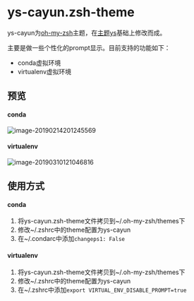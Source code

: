 # ys-cayun.zsh-theme
ys-cayun为[oh-my-zsh](https://github.com/robbyrussell/oh-my-zsh)主题，在[主题ys](https://github.com/robbyrussell/oh-my-zsh/blob/master/themes/ys.zsh-theme)基础上修改而成。

主要是做一些个性化的prompt显示。目前支持的功能如下：

- conda虚拟环境
- virtualenv虚拟环境

## 预览

#### conda

![image-20190214201245569](https://img.cayun.me/2019-02-14-121246.png)

#### virtualenv

![image-20190310121046816](https://img.cayun.me/2019-03-10-041047.png)

## 使用方式

#### conda

1. 将ys-cayun.zsh-theme文件拷贝到~/.oh-my-zsh/themes下
2. 修改~/.zshrc中的theme配置为ys-cayun
3. 在~/.condarc中添加`changeps1: False`

#### virtualenv

1. 将ys-cayun.zsh-theme文件拷贝到~/.oh-my-zsh/themes下
2. 修改~/.zshrc中的theme配置为ys-cayun
3. 在~/.zshrc中添加`export VIRTUAL_ENV_DISABLE_PROMPT=true`
